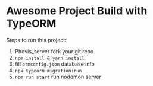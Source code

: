 # Awesome Project Build with TypeORM

Steps to run this project:

1. Phovis_server fork your git repo
2. `npm install & yarn install`
3. fill `ormconfig.json` database info
4. `npx typeorm migration:run`
5. `npm run start` run nodemon server

